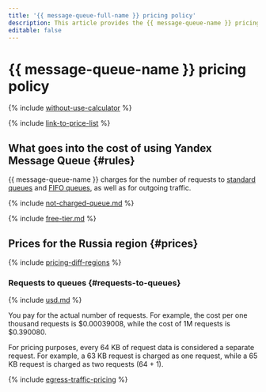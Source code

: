 ```yaml
---
title: '{{ message-queue-full-name }} pricing policy'
description: This article provides the {{ message-queue-name }} pricing policy.
editable: false
---
```


# {{ message-queue-name }} pricing policy



{% include [without-use-calculator](../_includes/pricing/without-use-calculator.md) %}

{% include [link-to-price-list](../_includes/pricing/link-to-price-list.md) %}

## What goes into the cost of using Yandex Message Queue {#rules}

{{ message-queue-name }} charges for the number of requests to [standard queues](concepts/queue.md#standard-queues) and [FIFO queues](concepts/queue.md#fifo-queues), as well as for outgoing traffic.

{% include [not-charged-queue.md](../_includes/pricing/price-formula/not-charged-queue.md) %}

{% include [free-tier.md](../_includes/pricing/price-formula/free-tier.md) %}

## Prices for the Russia region {#prices}

{% include [pricing-diff-regions](../_includes/pricing-diff-regions.md) %}

### Requests to queues {#requests-to-queues}



{% include [usd.md](../_pricing/message-queue/usd.md) %}


You pay for the actual number of requests. For example, the cost per one thousand requests is $0.00039008, while the cost of 1M requests is $0.390080.

For pricing purposes, every 64 KB of request data is considered a separate request. For example, a 63 KB request is charged as one request, while a 65 KB request is charged as two requests (64 + 1).

{% include [egress-traffic-pricing](../_includes/egress-traffic-pricing.md) %}
